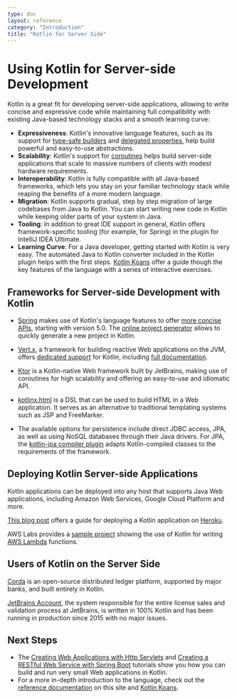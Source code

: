 ```yaml
---
type: doc
layout: reference
category: "Introduction"
title: "Kotlin for Server Side"
---
```


# Using Kotlin for Server-side Development

Kotlin is a great fit for developing server-side applications, allowing to write concise and expressive code while
maintaining full compatibility with existing Java-based technology stacks and a smooth learning curve:

 * **Expressiveness**: Kotlin's innovative language features, such as its support for [type-safe builders](/docs/reference/type-safe-builders.html)
   and [delegated properties](/docs/reference/delegated-properties.html), help build powerful and easy-to-use abstractions.
 * **Scalability**: Kotlin's support for [coroutines](/docs/reference/coroutines.html) helps build server-side applications
   that scale to massive numbers of clients with modest hardware requirements.
 * **Interoperability**: Kotlin is fully compatible with all Java-based frameworks, which lets you stay on your
   familiar technology stack while reaping the benefits of a more modern language.
 * **Migration**: Kotlin supports gradual, step by step migration of large codebases from Java to Kotlin. You can start
   writing new code in Kotlin while keeping older parts of your system in Java.
 * **Tooling**: In addition to great IDE support in general, Kotlin offers framework-specific tooling (for example,
   for Spring) in the plugin for IntelliJ IDEA Ultimate.
 * **Learning Curve**: For a Java developer, getting started with Kotlin is very easy. The automated Java to Kotlin converter included in the Kotlin plugin
   helps with the first steps. [Kotlin Koans](/docs/tutorials/koans.html) offer a guide though the key features of the language with a series of interactive exercises.

## Frameworks for Server-side Development with Kotlin

 * [Spring](https://spring.io) makes use of Kotlin's language features to offer [more concise APIs](https://spring.io/blog/2017/01/04/introducing-kotlin-support-in-spring-framework-5-0),
starting with version 5.0. The [online project generator](https://start.spring.io/#!language=kotlin) allows to quickly generate a new project in Kotlin.

 * [Vert.x](http://vertx.io), a framework for building reactive Web applications on the JVM, offers [dedicated support](https://github.com/vert-x3/vertx-lang-kotlin)
for Kotlin, including [full documentation](http://vertx.io/docs/vertx-core/kotlin/).

 * [Ktor](https://github.com/kotlin/ktor) is a Kotlin-native Web framework built by JetBrains, making use of coroutines
for high scalability and offering an easy-to-use and idiomatic API.

 * [kotlinx.html](https://github.com/kotlin/kotlinx.html) is a DSL that can be used to build HTML in a Web application.
It serves as an alternative to traditional templating systems such as JSP and FreeMarker.

 * The available options for persistence include direct JDBC access, JPA, as well as using NoSQL databases through their Java drivers.
For JPA, the [kotlin-jpa compiler plugin](/docs/reference/compiler-plugins.html#kotlin-jpa-compiler-plugin) adapts
Kotlin-compiled classes to the requirements of the framework.

## Deploying Kotlin Server-side Applications

Kotlin applications can be deployed into any host that supports Java Web applications, including Amazon Web Services,
Google Cloud Platform and more.

[This blog post](https://jkutner.github.io/2017/04/10/kotlin-heroku-ktor.html) offers a guide for deploying a Kotlin
application on [Heroku](https://www.heroku.com).

AWS Labs provides a [sample project](https://github.com/awslabs/serverless-photo-recognition) showing the use of Kotlin
for writing [AWS Lambda](https://aws.amazon.com/lambda/) functions.

## Users of Kotlin on the Server Side

[Corda](https://www.corda.net/2017/01/10/kotlin/) is an open-source distributed ledger platform, supported by major
banks, and built entirely in Kotlin.

[JetBrains Account](https://account.jetbrains.com/), the system responsible for the entire license sales and validation
process at JetBrains, is written in 100% Kotlin and has been running in production since 2015 with no major issues.


## Next Steps

* The [Creating Web Applications with Http Servlets](/docs/tutorials/httpservlets.html) and
[Creating a RESTful Web Service with Spring Boot](/docs/tutorials/spring-boot-restful.html) tutorials
show you how you can build and run very small Web applications in Kotlin.
* For a more in-depth introduction to the language, check out the [reference documentation](/docs/reference/index.html) on this site and
[Kotlin Koans](/docs/tutorials/koans.html).
